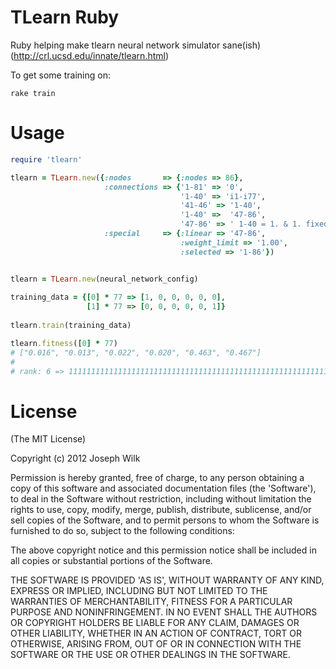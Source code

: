 TLearn Ruby
=========

Ruby helping make tlearn neural network simulator sane(ish) (http://crl.ucsd.edu/innate/tlearn.html)

To get some training on:

<pre><code>rake train
</code></pre>

Usage
=========

```ruby
require 'tlearn'

tlearn = TLearn.new({:nodes       => {:nodes => 86},
                     :connections => {'1-81' => '0',
                                      '1-40' => 'i1-i77',
                                      '41-46' => '1-40',
                                      '1-40' =>  '47-86',
                                      '47-86' => ' 1-40 = 1. & 1. fixed one-to-one'},
                     :special     => {:linear => '47-86',
                                      :weight_limit => '1.00',
                                      :selected => '1-86'})


tlearn = TLearn.new(neural_network_config)
  
training_data = {[0] * 77 => [1, 0, 0, 0, 0, 0],
                 [1] * 77 => [0, 0, 0, 0, 0, 1]} 
  
tlearn.train(training_data)

tlearn.fitness([0] * 77)
# ["0.016", "0.013", "0.022", "0.020", "0.463", "0.467"]
# 
# rank: 6 => 11111111111111111111111111111111111111111111111111111111111111111111111111111

```

License
=========

(The MIT License)

Copyright (c) 2012 Joseph Wilk

Permission is hereby granted, free of charge, to any person obtaining
a copy of this software and associated documentation files (the
'Software'), to deal in the Software without restriction, including
without limitation the rights to use, copy, modify, merge, publish,
distribute, sublicense, and/or sell copies of the Software, and to
permit persons to whom the Software is furnished to do so, subject to
the following conditions:

The above copyright notice and this permission notice shall be
included in all copies or substantial portions of the Software.

THE SOFTWARE IS PROVIDED 'AS IS', WITHOUT WARRANTY OF ANY KIND,
EXPRESS OR IMPLIED, INCLUDING BUT NOT LIMITED TO THE WARRANTIES OF
MERCHANTABILITY, FITNESS FOR A PARTICULAR PURPOSE AND NONINFRINGEMENT.
IN NO EVENT SHALL THE AUTHORS OR COPYRIGHT HOLDERS BE LIABLE FOR ANY
CLAIM, DAMAGES OR OTHER LIABILITY, WHETHER IN AN ACTION OF CONTRACT,
TORT OR OTHERWISE, ARISING FROM, OUT OF OR IN CONNECTION WITH THE
SOFTWARE OR THE USE OR OTHER DEALINGS IN THE SOFTWARE.